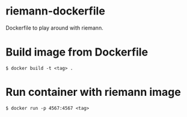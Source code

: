 # riemann-dockerfile
Dockerfile to play around with riemann.

# Build image from Dockerfile
```
$ docker build -t <tag> .
```

# Run container with riemann image
```
$ docker run -p 4567:4567 <tag>
```
